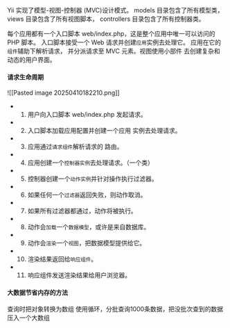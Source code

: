 Yii 实现了模型-视图-控制器 (MVC)设计模式。 models 目录包含了所有模型类， views 目录包含了所有视图脚本， controllers 目录包含了所有控制器类。

每个应用都有一个入口脚本 web/index.php，这是整个应用中唯一可以访问的 PHP 脚本。 入口脚本接受一个 Web 请求并创建`应用`实例去处理它。 应用在它的`组件`辅助下解析请求， 并分派请求至 MVC 元素。视图使用小部件 去创建复杂和动态的用户界面。

#### 请求生命周期
![[Pasted image 20250410182210.png]]
- 1. 用户向入口脚本 web/index.php 发起请求。
- 2. 入口脚本加载应用配置并创建一个应用 实例去处理请求。
- 3. 应用通过`请求组件`解析请求的 路由。
- 4. 应用创建一个`控制器实例`去处理请求。（一个类）
- 5. 控制器创建一个`动作实例`并针对操作执行过滤器。
- 6. 如果任何一个`过滤器`返回失败，则动作取消。
- 7. 如果所有过滤器都通过，动作将被执行。
- 8. 动作会`加载`一个`数据模型`，或许是来自数据库。
- 9. 动作会`渲染`一个`视图`，把数据模型提供给它。
- 10. 渲染结果返回给`响应组件`。
- 11. 响应组件发送渲染结果给用户浏览器。

#### 大数据节省内存的方法
查询时把对象转换为数组
使用循环，分批查询1000条数据，把没批次查到的数据压入一个大数组